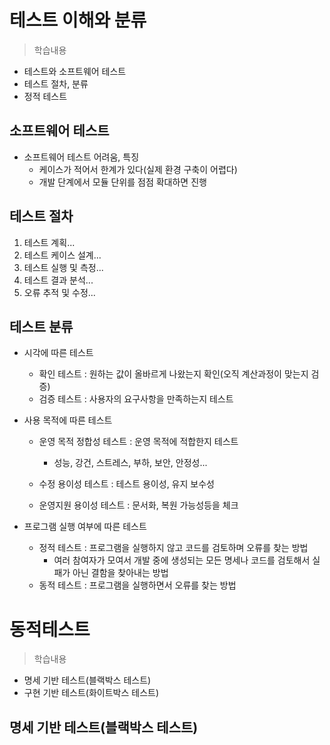 # 테스트 이해와 분류
> 학습내용
- 테스트와 소프트웨어 테스트
- 테스트 절차, 분류
- 정적 테스트

## 소프트웨어 테스트
- 소프트웨어 테스트 어려움, 특징
  - 케이스가 적어서 한계가 있다(실제 환경 구축이 어렵다)
  - 개발 단계에서 모듈 단위를 점점 확대하면 진행


## 테스트 절차
1. 테스트 계획...
2. 테스트 케이스 설계...
3. 테스트 실행 및 측정...
4. 테스트 결과 분석...
5. 오류 추적 및 수정...

## 테스트 분류
- 시각에 따른 테스트
  - 확인 테스트 : 원하는 값이 올바르게 나왔는지 확인(오직 계산과정이 맞는지 검증)
  - 검증 테스트 : 사용자의 요구사항을 만족하는지 테스트

- 사용 목적에 따른 테스트
  - 운영 목적 정합성 테스트 : 운영 목적에 적합한지 테스트
    - 성능, 강건, 스트레스, 부하, 보안, 안정성...
    
  - 수정 용이성 테스트 : 테스트 용이성, 유지 보수성
  - 운영지원 용이성 테스트 : 문서화, 복원 가능성등을 체크

- 프로그램 실행 여부에 따른 테스트
  - 정적 테스트 : 프로그램을 실행하지 않고 코드를 검토하며 오류를 찾는 방법
    - 여러 참여자가 모여서 개발 중에 생성되는 모든 명세나 코드를 검토해서 실패가 아닌 결함을 찾아내는 방법
  - 동적 테스트 : 프로그램을 실행하면서 오류를 찾는 방법


# 동적테스트
> 학습내용
- 명세 기반 테스트(블랙박스 테스트)
- 구현 기반 테스트(화이트박스 테스트)

## 명세 기반 테스트(블랙박스 테스트)
